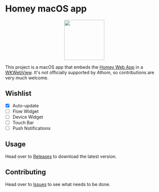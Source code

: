 # Homey macOS app

<p align=center>
<img src="/Assets/Icon%40256px.png?raw=true" width="128">
</p>

This project is a macOS app that embeds the [Homey Web App](https://my.homey.app) in a [WKWebView](https://developer.apple.com/documentation/webkit/wkwebview). It's not officially supported by Athom, so contributions are very much welcome.

## Wishlist

- [x] Auto-update
- [ ] Flow Widget
- [ ] Device Widget
- [ ] Touch Bar
- [ ] Push Notifications

## Usage

Head over to [Releases](https://github.com/athombv/homey-mac-app/releases) to download the latest version.

## Contributing

Head over to [Issues](https://github.com/athombv/homey-mac-app/issues) to see what needs to be done.

